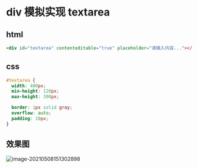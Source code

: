 # div 模拟实现 textarea

## html

```html
<div id="textarea" contenteditable="true" placeholder="请输入内容..."></div>
```

## css

```css
#textarea {
  width: 400px;
  min-height: 120px;
  max-height: 300px;

  border: 1px solid gray;
  overflow: auto;
  padding: 10px;
}
```

## 效果图

![image-20210508151302898](/Users/zhang/blog/image-20210508151302898.png)

